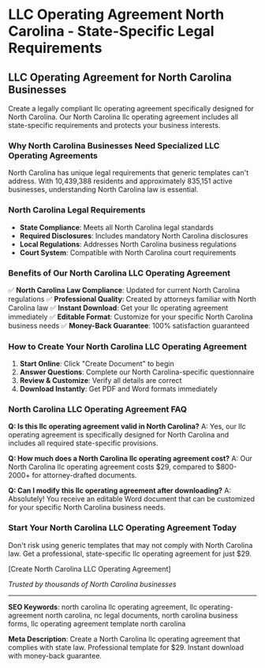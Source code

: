 # LLC Operating Agreement North Carolina - State-Specific Legal Requirements

## LLC Operating Agreement for North Carolina Businesses

Create a legally compliant llc operating agreement specifically designed for North Carolina. Our North Carolina llc operating agreement includes all state-specific requirements and protects your business interests.

### Why North Carolina Businesses Need Specialized LLC Operating Agreements

North Carolina has unique legal requirements that generic templates can't address. With 10,439,388 residents and approximately 835,151 active businesses, understanding North Carolina law is essential.

### North Carolina Legal Requirements

- **State Compliance**: Meets all North Carolina legal standards
- **Required Disclosures**: Includes mandatory North Carolina disclosures
- **Local Regulations**: Addresses North Carolina business regulations
- **Court System**: Compatible with North Carolina court requirements

### Benefits of Our North Carolina LLC Operating Agreement

✅ **North Carolina Law Compliance**: Updated for current North Carolina regulations
✅ **Professional Quality**: Created by attorneys familiar with North Carolina law
✅ **Instant Download**: Get your llc operating agreement immediately
✅ **Editable Format**: Customize for your specific North Carolina business needs
✅ **Money-Back Guarantee**: 100% satisfaction guaranteed

### How to Create Your North Carolina LLC Operating Agreement

1. **Start Online**: Click "Create Document" to begin
2. **Answer Questions**: Complete our North Carolina-specific questionnaire
3. **Review & Customize**: Verify all details are correct
4. **Download Instantly**: Get PDF and Word formats immediately

### North Carolina LLC Operating Agreement FAQ

**Q: Is this llc operating agreement valid in North Carolina?**
A: Yes, our llc operating agreement is specifically designed for North Carolina and includes all required state-specific provisions.

**Q: How much does a North Carolina llc operating agreement cost?**
A: Our North Carolina llc operating agreement costs $29, compared to $800-2000+ for attorney-drafted documents.

**Q: Can I modify this llc operating agreement after downloading?**
A: Absolutely! You receive an editable Word document that can be customized for your specific North Carolina business needs.

### Start Your North Carolina LLC Operating Agreement Today

Don't risk using generic templates that may not comply with North Carolina law. Get a professional, state-specific llc operating agreement for just $29.

[Create North Carolina LLC Operating Agreement]

*Trusted by thousands of North Carolina businesses*

---

**SEO Keywords**: north carolina llc operating agreement, llc operating-agreement north carolina, nc legal documents, north carolina business forms, llc operating agreement template north carolina

**Meta Description**: Create a North Carolina llc operating agreement that complies with state law. Professional template for $29. Instant download with money-back guarantee.
